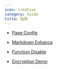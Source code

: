```yaml
---
icon: creative
category: Guide
title: 指南
---
```


- [Page Config](page.md)

- [Markdown Enhance](markdown.md)

- [Function Disable](disable.md)

- [Encryption Demo](encrypt.md)
